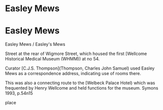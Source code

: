 
Easley Mews
===========

# Easley Mews


Easley Mews / Easley's Mews

Street at the rear of Wigmore Street, which housed the first [Wellcome Historical Medical Museum (WHMM)) at no 54.

Curator [C.J.S. Thompson](Thompson, Charles John Samuel) used Easley Mews as a correspondence address, indicating use of rooms there.

This was also a connecting route to the [Welbeck Palace Hotel) which was frequented by Henry Wellcome and held functions for the museum.
Symons 1993, p.54n15

place